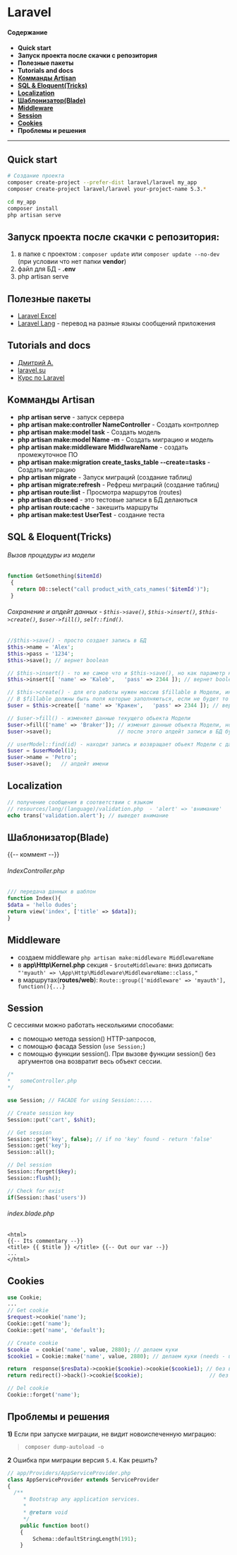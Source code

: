 # Laravel

#### Содержание 
* **Quick start**
* **Запуск проекта после скачки с репозитория**
* **Полезные пакеты**
* **Tutorials and docs**
* [**Комманды Artisan**](#kомманды-artisan)
* [**SQL & Eloquent(Tricks)**](#sql--eloquenttricks)
* [**Localization**](#localization)
* [**Шаблонизатор(Blade)**](#Шаблонизаторblade)
* [**Middleware**](#middleware)
* [**Session**](#session)
* [**Cookies**](#cookies)
* **Проблемы и решения**

--- 

## Quick start
```bash
# Создание проекта
composer create-project --prefer-dist laravel/laravel my_app
composer create-project laravel/laravel your-project-name 5.3.*

cd my_app
composer install
php artisan serve
```

## Запуск проекта после скачки с репозитория:
1. в папке с проектом : `composer update` или `composer update --no-dev` (при условии что нет папки **vendor**)
2. файл для БД - **.env**
3. php artisan serve

## Полезные пакеты
* [Laravel Excel](https://github.com/Nikeweke/Laravel-Excel)
* [Laravel Lang](https://github.com/Nikeweke/Laravel-lang) - перевод на разные языкы сообщений приложения

## Tutorials and docs
* [Дмитрий А.](https://www.youtube.com/watch?v=Iqvjb9bhocA&list=PLoonZ8wII66h7pF6CFPzK3pVhTWo3DL9G&index=12)
* [laravel.su](http://laravel.su/docs/5.2/quickstart#introduction)
* [Курс по Laravel](https://www.youtube.com/watch?v=c_uDG9_2iJA&list=PLBT2g0kDwD_a_MFg1N2ibEHodJwRiD8AT&index=1)


##  Kомманды Artisan
* **php artisan serve** - запуск сервера
* **php artisan make:controller NameController** - Создать контроллер
* **php artisan make:model task** - Создать модель
* **php artisan make:model Name -m** - Создать миграцию и модель
* **php artisan make:middleware MiddlwareName** - создать промежуточное ПО 
* **php artisan make:migration create_tasks_table --create=tasks** - Создать миграцию
* **php artisan migrate** - Запуск миграций (создание таблиц)
* **php artisan migrate:refresh** - Рефреш миграций (создание таблиц)
* **php artisan route:list** - Просмотра маршрутов (routes)
* **php artisan db:seed** - это тестовые записи в БД делаються
* **php artisan route:cache** - закешить маршруты
* **php artisan make:test UserTest** - создание теста

## SQL & Eloquent(Tricks)
###### Вызов процедуры из модели
```php
function GetSomething($itemId)
 {
   return DB::select("call product_with_cats_names('$itemId')");
 }
```
###### Сохранение и апдейт данных -  `$this->save()`, `$this->insert()`, `$this->create()`, `$user->fill()`, `self::find()`.
```php 
//$this->save() - просто создает запись в БД
$this->name = 'Alex';
$this->pass = '1234';
$this->save(); // вернет boolean

// $this->insert() - то же самое что и $this->save(), но как параметр нужен массив
$this->insert([ 'name' => 'Kaleb',   'pass' => 2344 ]); // вернет boolean

// $this->create() - для его работы нужен массив $fillable в Модели, иначе будет ошибка. 
// В $fillable должны быть поля которые заполняються, если не будет то в БД будет приходить пустота
$user = $this->create([ 'name' => 'Кракен',   'pass' => 2344 ]); // вернет объект Модели 

// $user->fill() - изменяет данные текущего обьекта Модели
$user->fill(['name' => 'Braker']); // изменит данные объекта Модели, но сделает апдейт в БД
$user->save();                     // после этого апдейт записи в БД будет, "Кракен" измениться на "Braker"

// userModel::find(id) - находит запись и возвращает обьект Модели с данными записи
$user = $userModel(1);
$user->name = 'Petro';
$user->save();   // апдейт имени 
``` 


## Localization
```php
// получение сообщения в соответствии с языком 
// resources/lang/(language)/validation.php  - 'alert' => 'внимание'
echo trans('validation.alert'); // выведет внимание
```

## Шаблонизатор(Blade)
{{-- коммент --}}
###### IndexController.php
```php
/// передача данных в шаблон
function Index(){
$data = 'hello dudes';
return view('index', ['title' => $data]);
}
```

## Middleware
* создаем middleware `php artisan make:middleware MiddlewareName`
* в **app\Http\Kernel.php** секция - `$routeMiddleware`: вниз дописать `"'myauth' => \App\Http\Middleware\MiddlewareName::class,"`
* в маршрутах(**routes/web**): `Route::group(['middleware' => 'myauth'], function(){...}`




## Session
С сессиями можно работать несколькими способами: 
* с помощью метода session() HTTP-запросов, 
* с помощью фасада Session (`use Session;`)
*  с помощью функции session(). При вызове функции session() без аргументов она возвратит весь объект сессии. 
```php
/*
*   someController.php
*/

use Session; // FACADE for using Session::....

// Create session key
Session::put('cart', $shit);

// Get session
Session::get('key', false); // if no 'key' found - return 'false'
Session::get('key');
Session::all();

// Del session
Session::forget($key);
Session::flush();

// Check for exist
if(Session::has('users'))

```

###### index.blade.php
```blade
<html>
{{-- Its commentary --}}
<title> {{ $title }} </title> {{-- Out our var --}}
...
</html>
```

## Cookies
```php
use Cookie;
...
// Get cookie
$request->cookie('name');
Cookie::get('name');
Cookie::get('name', 'default');

// Create cookie
$cookie  = cookie('name', value, 2880); // делаем куки
$cookie1 = Cookie::make('name', value, 2880); // делаем куки (needs - use Cookie;)

return  response($resData)->cookie($cookie)->cookie($cookie1); // без возврата ответки куки не поставяться 
return redirect()->back()->cookie($cookie);                     // без возврата ответки куки не поставяться 

// Del cookie
Cookie::forget('name');

```

## Проблемы и решения 

**1)** Если при запуске миграции, не видит новоиспеченную миграцию:
> `composer dump-autoload -o`        

**2** Ошибка при миграции версия `5.4`. Как решить?
```php
// app/Providers/AppServiceProvider.php
class AppServiceProvider extends ServiceProvider
{
  /**
     * Bootstrap any application services.
     *
     * @return void
     */
    public function boot()
    {
        Schema::defaultStringLength(191);
    }
```


                                                  

